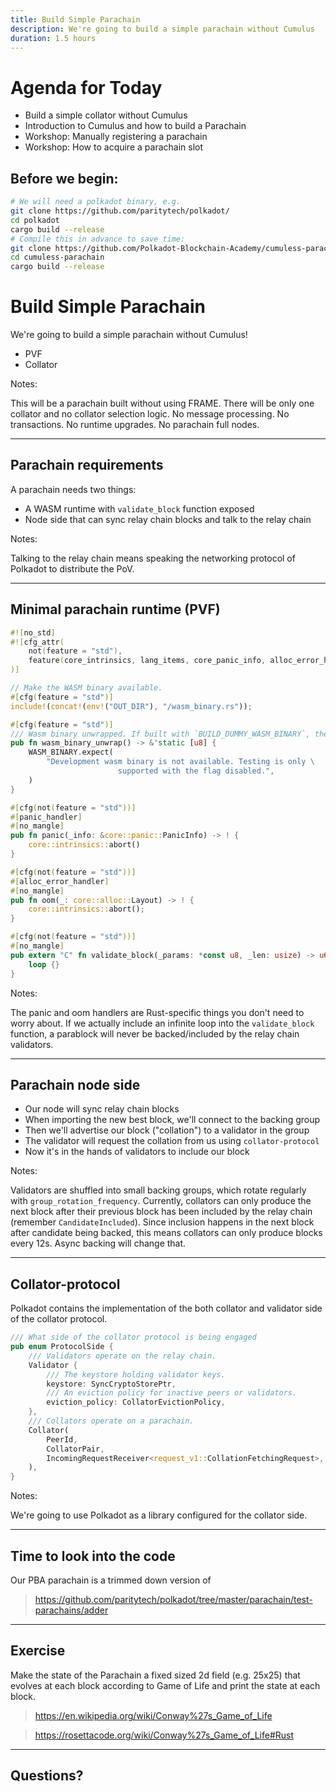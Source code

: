 ```yaml
---
title: Build Simple Parachain
description: We're going to build a simple parachain without Cumulus
duration: 1.5 hours
---
```


# Agenda for Today

- Build a simple collator without Cumulus
- Introduction to Cumulus and how to build a Parachain
- Workshop: Manually registering a parachain
- Workshop: How to acquire a parachain slot

## Before we begin:

```sh
# We will need a polkadot binary, e.g.
git clone https://github.com/paritytech/polkadot/
cd polkadot
cargo build --release
# Compile this in advance to save time:
git clone https://github.com/Polkadot-Blockchain-Academy/cumuless-parachain--master
cd cumuless-parachain
cargo build --release
```

# Build Simple Parachain

We're going to build a simple parachain without Cumulus!

- PVF
- Collator

Notes:

This will be a parachain built without using FRAME.
There will be only one collator and no collator selection logic.
No message processing.
No transactions.
No runtime upgrades.
No parachain full nodes.

---

## Parachain requirements

A parachain needs two things:

- A WASM runtime with `validate_block` function exposed
- Node side that can sync relay chain blocks and talk to the relay chain

Notes:

Talking to the relay chain means speaking the networking protocol of
Polkadot to distribute the PoV.

---

## Minimal parachain runtime (PVF)

```rust
#![no_std]
#![cfg_attr(
	not(feature = "std"),
	feature(core_intrinsics, lang_items, core_panic_info, alloc_error_handler)
)]

// Make the WASM binary available.
#[cfg(feature = "std")]
include!(concat!(env!("OUT_DIR"), "/wasm_binary.rs"));

#[cfg(feature = "std")]
/// Wasm binary unwrapped. If built with `BUILD_DUMMY_WASM_BINARY`, the function panics.
pub fn wasm_binary_unwrap() -> &'static [u8] {
	WASM_BINARY.expect(
		"Development wasm binary is not available. Testing is only \
						supported with the flag disabled.",
	)
}

#[cfg(not(feature = "std"))]
#[panic_handler]
#[no_mangle]
pub fn panic(_info: &core::panic::PanicInfo) -> ! {
	core::intrinsics::abort()
}

#[cfg(not(feature = "std"))]
#[alloc_error_handler]
#[no_mangle]
pub fn oom(_: core::alloc::Layout) -> ! {
	core::intrinsics::abort();
}

#[cfg(not(feature = "std"))]
#[no_mangle]
pub extern "C" fn validate_block(_params: *const u8, _len: usize) -> u64 {
	loop {}
}
```

Notes:

The panic and oom handlers are Rust-specific things you don't need to worry about.
If we actually include an infinite loop into the `validate_block` function,
a parablock will never be backed/included by the relay chain validators.

---

## Parachain node side

- Our node will sync relay chain blocks
- When importing the new best block, we'll connect to the backing group
- Then we'll advertise our block ("collation") to a validator in the group
- The validator will request the collation from us using `collator-protocol`
- Now it's in the hands of validators to include our block

Notes:

Validators are shuffled into small backing groups, which rotate 
regularly with `group_rotation_frequency`.
Currently, collators can only produce the next block after their previous
block has been included by the relay chain (remember `CandidateIncluded`).
Since inclusion happens in the next block after candidate being backed,
this means collators can only produce blocks every 12s. Async backing
will change that.

---

## Collator-protocol

Polkadot contains the implementation of the both collator and validator
side of the collator protocol.

```rust
/// What side of the collator protocol is being engaged
pub enum ProtocolSide {
	/// Validators operate on the relay chain.
	Validator {
		/// The keystore holding validator keys.
		keystore: SyncCryptoStorePtr,
		/// An eviction policy for inactive peers or validators.
		eviction_policy: CollatorEvictionPolicy,
	},
	/// Collators operate on a parachain.
	Collator(
		PeerId,
		CollatorPair,
		IncomingRequestReceiver<request_v1::CollationFetchingRequest>,
	),
}
```

Notes:

We're going to use Polkadot as a library configured for the collator side.

---

## Time to look into the code

Our PBA parachain is a trimmed down version of

> https://github.com/paritytech/polkadot/tree/master/parachain/test-parachains/adder

---

## Exercise

Make the state of the Parachain a fixed sized 2d field (e.g. 25x25) that 
evolves at each block according to Game of Life and print the state at each block.

> https://en.wikipedia.org/wiki/Conway%27s_Game_of_Life

> https://rosettacode.org/wiki/Conway%27s_Game_of_Life#Rust

---

<!-- .slide: data-background-color="#4A2439" -->

## Questions?


